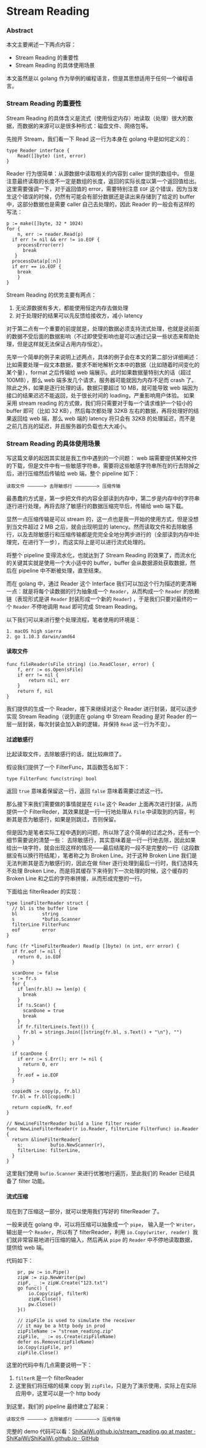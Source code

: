 # Stream Reading
### Abstract
本文主要阐述一下两点内容：
* Stream Reading 的重要性
* Stream Reading 的具体使用场景

本文虽然是以 golang 作为举例的编程语言，但是其思想适用于任何一个编程语言。

### Stream Reading 的重要性
Stream Reading 的具体含义是流式（使用恒定内存）地读取（处理）很大的数据，而数据的来源可以是很多种形式：磁盘文件、网络包等。

先抛开 Stream，我们看一下 Read 这一行为本身在 golang 中是如何定义的：
```golang
type Reader interface {
	Read([]byte) (int, error)
}
```

Reader 行为很简单：从源数据中读取相关的内容到 caller 提供的数组中。
但是注意最终读取的长度不一定是数组的长度，返回的实际长度以第一个返回值给出。这里需要强调一下，对于返回值的 error，需要特别注意 `EOF` 这个错误，因为当发生这个错误的时候，仍然有可能会有部分数据还是读出来存储到了给定的 buffer 中，这部分数据也是需要 caller 自己去处理的，因此 Reader 的一般会有这样的写法：
```golang
p := make([]byte, 32 * 1024)
for {
	n, err := reader.Read(p)
  if err != nil && err != io.EOF {
  	processError(err)
      break
   }
  processData(p[:n])
  if err == io.EOF {
  	break
	}
}
```

Stream Reading 的优势主要有两点：
1. 无论源数据有多大，都能使用恒定内存去做处理
2. 对于处理好的结果可以先反馈给接收方，减小 latency

对于第二点有一个重要的前提就是，处理的数据必须支持流式处理，也就是说前面的数据不受后面的数据影响（不过即使受影响也是可以通过记录一些状态来帮助处理，但是这样就无法保证占用内存恒定）。

先举一个简单的例子来说明上述两点，具体的例子会在本文的第二部分详细阐述：比如需要处理一段文本数据，要求不断地解析文本中的数据（比如随着时间变化的某个量），format 之后传输给 web 端展示。此时如果数据量特别大的话（超过100MB），那么 web 端多发几个请求，服务器可能就因为内存不足而 crash 了。除此之外，如果是逐行处理的话，数据只要超过 10 MB，就可能导致 web 端因为接口的结果迟迟不能返回，处于很长时间的 loading，严重影响用户体验。
如果采用 stream reading 的方式做，我们将只需要对于每一个请求维护一个较小的 buffer 即可（比如 32 KB），然后每次都处理 32KB 左右的数据，再将处理好的结果返回给 web 端，那么 web 端的 latency 将只会有 32KB 的处理延迟，而不是之前几百兆的延迟，并且服务器的负载也大大减小。

### Stream Reading 的具体使用场景
写这篇文章的起因其实就是我工作中遇到的一个问题：
web 端需要提供某种文件的下载，但是文件中有一些敏感字符串，需要将这些敏感字符串所在的行去除掉之后，进行压缩然后传输给 web 端，整个 pipeline 如下：
```
读取文件 ——————> 去除敏感行 ————————> 压缩传输
```

最愚蠢的方式是，第一步把文件的内容全部读到内存中，第二步是内存中的字符串逐行进行处理，再将去除了敏感行的数据压缩完毕后，传输给 web 端下载。

显然一点压缩传输是可以 stream 的，这一点也是我一开始的使用方式，但是没想到当文件超过 2 MB 之后，就会出现明显的 latency。然而读取文件和去除敏感行，以及去除敏感行和压缩传输都是完完全全地分两步进行的（全部读到内存中处理完，在进行下一步），而这实际上是可以进行流式处理的。

将整个 pipeline 变得流水化，也就达到了 Stream Reading 的效果了，而流水化的关键其实就是使用一个大小适中的 buffer，buffer 会从数据源处获取数据，然后在 pipeline 中不断被处理，直至结束。

而在 golang 中，通过 Reader 这个 Interface 我们可以加这个行为描述的更清晰一点：就是将每个读数据的行为抽象成一个 `Reader`，从而构成一个 `Reader` 的依赖链（表现形式是讲 `Reader` 封装形成一个新的 `Reader`) ，于是我们只要对最终的一个 `Reader` 不停地调用 `Read` 即可完成 Stream Reading。

以下我们可以来进行整个处理流程，笔者使用的环境是：
```
1. macOS high sierra
2. go 1.10.3 darwin/amd64
```

#### 读取文件
```golang
func fileReader(sFile string) (io.ReadCloser, error) {
    f, err := os.Open(sFile)
    if err != nil {
        return nil, err
    }
    return f, nil
}
```

我们提供的生成一个 Reader，接下来继续对这个 Reader 进行封装，就可以逐步实现 Stream Reading（说到底在 golang 中 Stream Reading 是对 Reader 的一层一层封装，每次封装会加入新的逻辑，并保持 `Read` 这一行为不变）。

#### 过滤敏感行
比起读取文件，去除敏感行的话，就比较麻烦了。

假设我们提供了一个 FilterFunc，其函数签名如下：
```golang
type FilterFunc func(string) bool
```

返回 `true` 意味着保留这一行，返回 `false` 意味着需要过滤这一行。

那么接下来我们需要做的事情就是在 `File` 这个 Reader 上面再次进行封装，从而提供一个 FilterReder，其效果就是一行一行地处理从 `File` 中读取到的内容，判断其是否为敏感行，如果是则跳过，否则保留。

但是因为是笔者实际工程中遇到的问题，所以除了这个简单的过滤之外，还有一个细节需要说的清楚一些：
去除敏感行，其实意味着是一行一行地去除，因此如果给出一块字符，就会出现这样的情况——最后结尾的一段不是完整的一行（这段数据没有以换行符结尾），笔者称之为 Broken Line。对于这种 Broken Line  我们是无法判断其是否为敏感行的，因此在做 filter 逐行处理到最后一行时，我们选择先不处理 Broken Line，而是将其缓存下来待到下一次处理的时候，这个缓存的 Broken Line 和之后的字符串拼接，从而形成完整的一行。

下面给出 filterReader 的实现：
```golang
type lineFilterReader struct {
  // bl is the buffer line
  bl         string
  s          *bufio.Scanner
  filterLine FilterFunc
  eof        error
}

func (fr *lineFilterReader) Read(p []byte) (n int, err error) {
  if fr.eof != nil {
    return 0, io.EOF
  }

  scanDone := false
  s := fr.s
  for {
    if len(fr.bl) >= len(p) {
      break
    }
    if !s.Scan() {
      scanDone = true
      break
    }
    if fr.filterLine(s.Text()) {
      fr.bl = strings.Join([]string{fr.bl, s.Text() + "\n"}, "")
    }
  }

  if scanDone {
    if err := s.Err(); err != nil {
      return 0, err
    }
    fr.eof = io.EOF
  }

  copiedN := copy(p, fr.bl)
  fr.bl = fr.bl[copiedN:]

  return copiedN, fr.eof
}

// NewLineFilterReader build a line filter reader
func NewLineFilterReader(r io.Reader, filterLine FilterFunc) io.Reader {
  return &lineFilterReader{
    s:          bufio.NewScanner(r),
    filterLine: filterLine,
  }
}
```

这里我们使用 `bufio.Scanner` 来进行优雅地行遍历，至此我们的 Reader 已经具备了 filter 功能。

#### 流式压缩
现在到了压缩这一部分，就可以使用我们写好的 filterReader 了。

一般来说在 golang 中，可以将压缩可以抽象成一个 `pipe`， 输入是一个 `Writer`，输出是一个 `Reader`，所以有了 filterReader，利用 `io.Copy(writer, reader) `我们就非常容易地进行压缩的输入，然后再从 `pipe` 的 `Reader` 中不停地读取数据，提供给 web 端。

代码如下：
```golang
	pr, pw := io.Pipe()
	zipW := zip.NewWriter(pw)
	zipF, _ := zipW.Create("123.txt")
	go func() {
		io.Copy(zipF, filterR)
		zipW.Close()
		pw.Close()
	}()

	// zipFile is used to simulate the receiver
	// it may be a http body in prod
	zipFileName := "stream_reading.zip"
	zipFile, _ := os.Create(zipFileName)
	defer os.Remove(zipFileName)
	io.Copy(zipFile, pr)
	zipFile.Close()
```

这里的代码中有几点需要说明一下：
1. `filterR` 是一个 filterReader
2. 这里我们将压缩的结果 copy 到 `zipFile`，只是为了演示使用，实际上在实际应用中，这里可以是一个 http body

到这里，我们的 pipeline 最终建立了起来：
```
读取文件 ——————> 去除敏感行 ————————> 压缩传输
```

完整的 demo 代码可以看：[ShiKaiWi.github.io/stream_reading.go at master · ShiKaiWi/ShiKaiWi.github.io · GitHub](https://github.com/ShiKaiWi/ShiKaiWi.github.io/resources/stream-reading/stream_reading.go)
